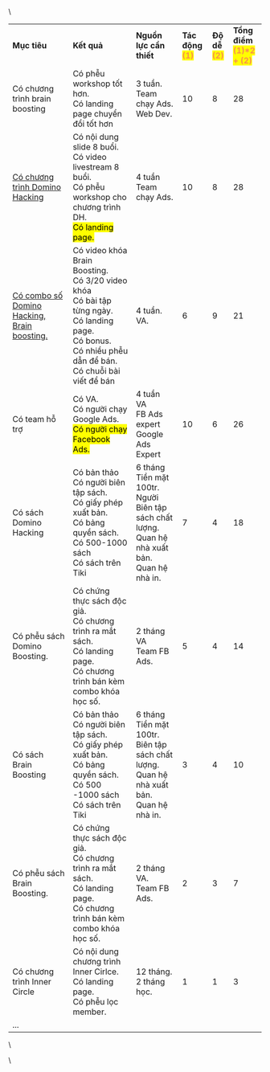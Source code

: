 

\

| | | | | | |
|-|-|-|-|-|-|
|**Mục tiêu**<!-- {"cell":{"align":"center","colwidth":236}} -->|**Kết quả**<!-- {"cell":{"align":"center"}} -->|**Nguồn lực cần thiết**<!-- {"cell":{"align":"center"}} -->|**Tác động <br /><mark style="color:#f8914d;">(1)<!-- {"cycleColor":"24"} --></mark>**<!-- {"cell":{"align":"center","colwidth":120}} -->|**Độ dễ <br /><mark style="color:#f8914d;">(2)<!-- {"cycleColor":"24"} --></mark>**<!-- {"cell":{"align":"center"}} -->|**Tổng điểm<br /><mark style="color:#f8914d;">(1)\*2 + (2)<!-- {"cycleColor":"24"} --></mark>**<!-- {"cell":{"align":"center","colwidth":126}} -->|
|Có chương trình brain boosting<!-- {"cell":{"colwidth":236}} -->|Có phễu workshop tốt hơn.<br />Có landing page chuyển đổi tốt hơn|3 tuần.<br />Team chạy Ads.<br />Web Dev.|10<!-- {"cell":{"colwidth":120}} -->|8|28<!-- {"cell":{"colwidth":126}} -->|
|[Có chương trình Domino Hacking](https://www.amplenote.com/notes/535bbc24-3725-11ef-8459-26e37c279344) <!-- {"cell":{"colwidth":236}} -->|Có nội dung slide 8 buổi.<br />Có video livestream 8 buổi.<br />Có phễu workshop cho chương trình DH.<br /><mark style="background-color:undefined;">Có landing page.<!-- {"backgroundCycleColor":"60"} --></mark>|4 tuần<br />Team chạy Ads.|10<!-- {"cell":{"colwidth":120}} -->|8|28<!-- {"cell":{"colwidth":126}} -->|
|[Có combo số Domino Hacking, Brain boosting.](https://www.amplenote.com/notes/ffe0f692-3727-11ef-a37b-6ef34fa959ce) <!-- {"cell":{"colwidth":236}} -->|Có video khóa Brain Boosting.<br />Có 3/20 video khóa<br />Có bài tập từng ngày.<br />Có landing page.<br />Có bonus.<br />Có nhiều phễu dẫn để bán.<br />Có chuỗi bài viết để bán |4 tuần.<br />VA.|6<!-- {"cell":{"colwidth":120}} -->|9|21<!-- {"cell":{"colwidth":126}} -->|
|Có team hỗ trợ<!-- {"cell":{"colwidth":236}} -->|Có VA.<br />Có người chạy Google Ads.<br /><mark style="background-color:undefined;">Có người chạy Facebook Ads.<!-- {"backgroundCycleColor":"60"} --></mark>|4 tuần<br />VA<br />FB Ads expert<br />Google Ads Expert|10|6|26|
|Có sách Domino Hacking<!-- {"cell":{"colwidth":236}} -->|Có bản thảo<br />Có người biên tập sách.<br />Có giấy phép xuất bản.<br />Có bảng quyền sách.<br />Có 500-1000 sách<br />Có sách trên Tiki|6 tháng<br />Tiền mặt 100tr.<br />Người Biên tập sách chất lượng.<br />Quan hệ nhà xuất bản.<br />Quan hệ nhà in.|7<!-- {"cell":{"colwidth":120}} -->|4|18<!-- {"cell":{"colwidth":126}} -->|
|Có phễu sách Domino Boosting.<!-- {"cell":{"colwidth":236}} -->|Có chứng thực sách độc giả.<br />Có chương trình ra mắt sách.<br />Có landing page.<br />Có chương trình bán kèm combo khóa học số.|2 tháng<br />VA<br />Team FB Ads.|5<!-- {"cell":{"colwidth":120}} -->|4|14<!-- {"cell":{"colwidth":126}} -->|
|Có sách Brain Boosting <!-- {"cell":{"colwidth":236}} -->|Có bản thảo<br />Có người biên tập sách.<br />Có giấy phép xuất bản.<br />Có bảng quyền sách.<br />Có 500 -1000 sách<br />Có sách trên Tiki|6 tháng<br />Tiền mặt 100tr.<br />Biên tập sách chất lượng.<br />Quan hệ nhà xuất bản.<br />Quan hệ nhà in.|3<!-- {"cell":{"colwidth":120}} -->|4|10<!-- {"cell":{"colwidth":126}} -->|
|Có phễu sách Brain Boosting.<!-- {"cell":{"colwidth":236}} -->|Có chứng thực sách độc giả.<br />Có chương trình ra mắt sách.<br />Có landing page.<br />Có chương trình bán kèm combo khóa học số.|2 tháng<br />VA.<br />Team FB Ads.|2<!-- {"cell":{"colwidth":120}} -->|3|7<!-- {"cell":{"colwidth":126}} -->|
|Có chương trình Inner Circle<!-- {"cell":{"colwidth":236}} -->|Có nội dung chương trình Inner Cirlce.<br />Có landing page.<br />Có phễu lọc member.|12 tháng.<br />2 tháng học.|1<!-- {"cell":{"colwidth":120}} -->|1|3<!-- {"cell":{"colwidth":126}} -->|
|...<!-- {"cell":{"colwidth":236}} -->||||||
\

\
